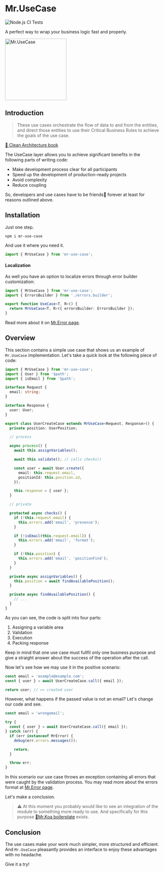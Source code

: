 # Mr.UseCase

![Node.js CI Tests](https://github.com/IlyaDonskikh/mr-use-case/actions/workflows/node.js.yml/badge.svg?branch=master)

A perfect way to wrap your business logic fast and properly.

<img width="200" alt="Mr.UseCase" src="https://user-images.githubusercontent.com/3100222/118412068-9bcf2a80-b6a0-11eb-8977-98c66c165052.png">

## Introduction

> These use cases orchestrate the flow of data to and from the entities, and direct those entities to use their Critical Business Rules to achieve the goals of the use case.

[📖 Clean Architecture book](http://www.plainionist.net/Clean-Architecture/)

The UseCase layer allows you to achieve significant benefits in the following parts of writing code:

- Make development process clear for all participants
- Speed up the development of production-ready projects
- Avoid complexity
- Reduce coupling

So, developers and use cases have to be friends🤝 forever at least for reasons outlined above.

## Installation

Just one step.

```shell
npm i mr-use-case
```

And use it where you need it.

```typescript
import { MrUseCase } from 'mr-use-case';
```

#### Localization

As well you have an option to localize errors through error builder customization:

```typescript
import { MrUseCase } from 'mr-use-case';
import { ErrorsBuilder } from './errors.builder';

export function UseCase<T, R>() {
  return MrUseCase<T, R>({ errorsBuilder: ErrorsBuilder });
}
```

Read more about it on [Mr.Error page](https://github.com/IlyaDonskikh/mr-error).

## Overview

This section contains a simple use case that shows us an example of `Mr.UseCase` implementation. Let's take a quick look at the following piece of code:

```typescript
import { MrUseCase } from 'mr-use-case';
import { User } from '$path';
import { isEmail } from '$path';

interface Request {
  email: string;
}

interface Response {
  user: User;
}

export class UserCreateCase extends MrUseCase<Request, Response>() {
  private position: UserPosition;

  // process

  async process() {
    await this.assignVariables();

    await this.validate(); // calls checks()

    const user = await User.create({
      email: this.request.email,
      positionId: this.position.id,
    });

    this.response = { user };
  }

  // private

  protected async checks() {
    if (!this.request.email) {
      this.errors.add('email', 'presence');
    }

    if (!isEmail(this.request.email)) {
      this.errors.add('email', 'format');
    }

    if (!this.position) {
      this.errors.add('email', 'positionFind');
    }
  }

  private async assignVariables() {
    this.position = await findAvailablePosition();
  }

  private async findAvailablePosition() {
    // ...
  }
}
```

As you can see, the code is split into four parts:

1. Assigning a variable area
2. Validation
3. Execution
4. Packing response

Keep in mind that one use case must fullfil only one business purpose and give a straight answer about the success of the operation after the call.

Now let's see how we may use it in the positive scenario:

```typescript
const email = 'example@example.com';
const { user } = await UserCreateCase.call({ email });

return user; // => created user
```

However, what happens if the passed value is not an email? Let's change our code and see.

```typescript
const email = 'wrongemail';

try {
  const { user } = await UserCreateCase.call({ email });
} catch (err) {
  if (err instanceof MrError) {
    debug(err.errors.messages());

    return;
  }

  throw err;
}
```

In this scenario our use case throws an exception containing all errors that were caught by the validation process. You may read more about the errors format at [Mr.Error page](https://github.com/IlyaDonskikh/mr-error).

Let's make a conclusion.

> ⚠️ At this moment you probably would like to see an integration of the module to something more ready to use. And specifically for this purpose [🐨Mr.Koa boilerplate](https://github.com/IlyaDonskikh/mrkoa) exists.

## Conclusion

The use cases make your work much simpler, more structured and efficient. And `Mr.UseCase` pleasantly provides an interface to enjoy these advantages with no headache.

Give it a try!
